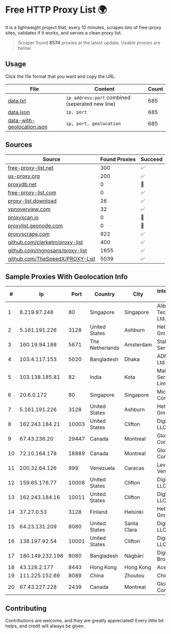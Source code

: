 
# Free HTTP Proxy List 🌍

It is a lightweight project that, every 10 minutes, scrapes lots of free-proxy sites, validates if it works, and serves a clean proxy list.


> Scraper found **8574** proxies at the latest update. Usable proxies are below.

## Usage

Click the file format that you want and copy the URL.


|File|Content|Count|
|----|-------|-----|
|[data.txt](https://raw.githubusercontent.com/themiralay/Proxy-List-World/master/data.txt)|`ip_address:port` combined (seperated new line)|685|
|[data.json](https://raw.githubusercontent.com/themiralay/Proxy-List-World/master/data.json)|`ip, port`|685|
|[data-with-geolocation.json](https://raw.githubusercontent.com/themiralay/Proxy-List-World/master/data-with-geolocation.json)|`ip, port, geolocation`|685|

## Sources

|Source|Found Proxies|Succeed|
|------|-------------|-------|
|[free-proxy-list.net](https://free-proxy-list.net)|300|✅|
|[us-proxy.org](https://www.us-proxy.org)|200|✅|
|[proxydb.net](http://proxydb.net)|0|🚫|
|[free-proxy-list.com](https://free-proxy-list.com/?page=&port=&type%5B%5D=http&type%5B%5D=https&up_time=0&search=Search)|0|✅|
|[proxy-list.download](https://www.proxy-list.download/HTTP)|26|✅|
|[vpnoverview.com](https://vpnoverview.com/privacy/anonymous-browsing/free-proxy-servers)|32|✅|
|[proxyscan.io](https://www.proxyscan.io)|0|🚫|
|[proxylist.geonode.com](https://proxylist.geonode.com/api/proxy-list?limit=300&page=1&sort_by=lastChecked&sort_type=desc&protocols=http,https)|0|🚫|
|[proxyscrape.com](https://api.proxyscrape.com/v2/?request=displayproxies&protocol=http&timeout=10000&country=all&ssl=all&anonymity=all)|922|✅|
|[github.com/clarketm/proxy-list](https://raw.githubusercontent.com/clarketm/proxy-list/master/proxy-list-raw.txt)|400|✅|
|[github.com/monosans/proxy-list](https://raw.githubusercontent.com/monosans/proxy-list/main/proxies/http.txt)|1655|✅|
|[github.com/TheSpeedX/PROXY-List](https://raw.githubusercontent.com/TheSpeedX/PROXY-List/master/http.txt)|5039|✅|


## Sample Proxies With Geolocation Info

|#|Ip|Port|Country|City|Internet Service Provider|
|-|--|----|-------|----|-------------------------|
|1|8.219.97.248|80|Singapore|Singapore|Alibaba (US) Technology Co., Ltd.|
|2|5.161.191.226|3128|United States|Ashburn|Hetzner Online GmbH|
|3|160.19.94.188|5671|The Netherlands|Amsterdam|Stallion Network Services Limited|
|4|103.4.117.153|5020|Bangladesh|Dhaka|ADN Telecom Ltd.|
|5|103.138.185.81|82|India|Kota|Mahrth Internet Service Private Limited|
|6|20.6.0.172|80|Singapore|Singapore|Microsoft Corporation|
|7|5.161.191.226|3128|United States|Ashburn|Hetzner Online GmbH|
|8|162.243.184.21|10003|United States|Clifton|DigitalOcean, LLC|
|9|67.43.236.20|29447|Canada|Montreal|GloboTech Communications|
|10|72.10.164.178|18889|Canada|Montreal|GloboTech Communications|
|11|200.32.64.126|999|Venezuela|Caracas|Level 3 Venezuela S.A|
|12|159.65.176.77|10008|United States|Clifton|DigitalOcean, LLC|
|13|162.243.184.16|10011|United States|Clifton|DigitalOcean, LLC|
|14|37.27.0.53|3128|Finland|Helsinki|Hetzner Online GmbH|
|15|64.23.131.209|8080|United States|Santa Clara|DigitalOcean, LLC|
|16|138.197.92.54|10001|United States|Clifton|DigitalOcean, LLC|
|17|180.149.232.198|8080|Bangladesh|Nāgbāri|Digi Jadoo Broadband Ltd|
|18|43.128.2.177|8443|Hong Kong|Hong Kong|Aceville Pte.ltd|
|19|111.225.152.66|8089|China|Zhoutou|China Telecom|
|20|67.43.227.228|2439|Canada|Montreal|GloboTech Communications|



## Contributing

Contributions are welcome, and they are greatly appreciated! Every
little bit helps, and credit will always be given.

